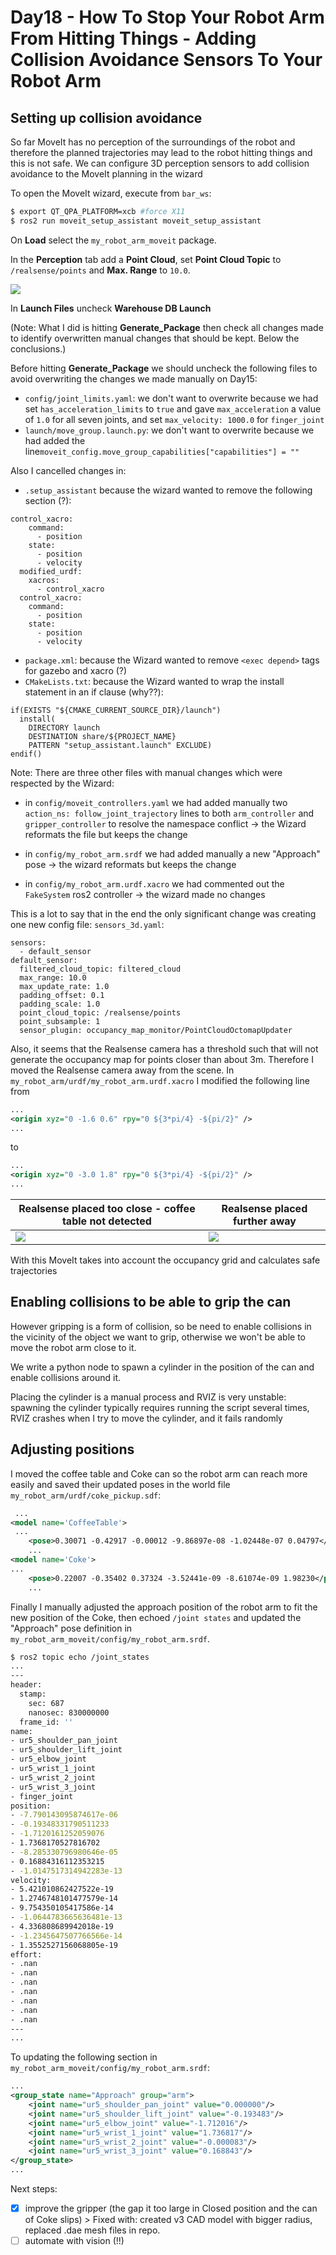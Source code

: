 # Day18 - How To Stop Your Robot Arm From Hitting Things - Adding Collision Avoidance Sensors To Your Robot Arm

## Setting up collision avoidance

So far MoveIt has no perception of the surroundings of the robot and therefore the planned trajectories may lead to the robot hitting things and this is not safe. We can configure 3D perception sensors to add collision avoidance to the MoveIt planning in the wizard

To open the MoveIt wizard, execute from `bar_ws`:

 ```bash
$ export QT_QPA_PLATFORM=xcb #force X11
$ ros2 run moveit_setup_assistant moveit_setup_assistant
 ```

On **Load** select the `my_robot_arm_moveit` package.

In the **Perception** tab add a **Point Cloud**, set **Point Cloud Topic** to `/realsense/points` and **Max. Range** to `10.0`.

![](./assets/Sensors.png)

In **Launch Files** uncheck **Warehouse DB Launch**

(Note: What I did is hitting **Generate_Package** then check all changes made to identify overwritten manual changes that should be kept. Below the conclusions.)

Before hitting **Generate_Package** we should uncheck the following files to avoid overwriting the changes we made manually on Day15:

* `config/joint_limits.yaml`: we don't want to overwrite because we had set `has_acceleration_limits` to `true` and gave `max_acceleration` a value of `1.0`  for all seven joints, and set `max_velocity: 1000.0` for `finger_joint` 
* `launch/move_group.launch.py`: we don't want to overwrite because we had added the line`moveit_config.move_group_capabilities["capabilities"] = ""` 

Also I cancelled changes in:

* `.setup_assistant` because the wizard wanted to remove the following section (?):

```
control_xacro:
    command:
      - position
    state:
      - position
      - velocity
  modified_urdf:
    xacros:
      - control_xacro
  control_xacro:
    command:
      - position
    state:
      - position
      - velocity
```

* `package.xml`: because the Wizard wanted to remove `<exec depend>` tags for gazebo and xacro (?)
* `CMakeLists.txt`: because the Wizard wanted to wrap the install statement in an if clause (why??):

``` 
if(EXISTS "${CMAKE_CURRENT_SOURCE_DIR}/launch")
  install(
    DIRECTORY launch
    DESTINATION share/${PROJECT_NAME}
    PATTERN "setup_assistant.launch" EXCLUDE)
endif()
```

Note: There are three other files with manual changes which were respected by the Wizard:

* in `config/moveit_controllers.yaml` we had added manually two `action_ns: follow_joint_trajectory` lines to both `arm_controller` and `gripper_controller` to resolve the namespace conflict -> the Wizard reformats the file but keeps the change
* in `config/my_robot_arm.srdf` we had added manually a new "Approach" pose -> the wizard reformats but keeps the change

* in `config/my_robot_arm.urdf.xacro` we had commented out the `FakeSystem` ros2 controller -> the wizard made no changes

This is a lot to say that in the end the only significant change was creating one new config file: `sensors_3d.yaml`:

```
sensors:
  - default_sensor
default_sensor:
  filtered_cloud_topic: filtered_cloud
  max_range: 10.0
  max_update_rate: 1.0
  padding_offset: 0.1
  padding_scale: 1.0
  point_cloud_topic: /realsense/points
  point_subsample: 1
  sensor_plugin: occupancy_map_monitor/PointCloudOctomapUpdater
```



Also, it seems that the Realsense camera has a threshold such that will not generate the occupancy map for points closer than about 3m. Therefore I moved the Realsense camera away from the scene. In  `my_robot_arm/urdf/my_robot_arm.urdf.xacro` I modified the following line from 

```xml
...
<origin xyz="0 -1.6 0.6" rpy="0 ${3*pi/4} -${pi/2}" />
...
```

to 

```xml
...
<origin xyz="0 -3.0 1.8" rpy="0 ${3*pi/4} -${pi/2}" />
...
```

| Realsense placed too close - coffee table not detected | Realsense placed further away   |
| ------------------------------------------------------ | ------------------------------- |
| ![](./assets/realsense_too_close.png)                  | ![](./assets/realsense_far.png) |

With this MoveIt takes into account the occupancy grid and calculates safe trajectories

## Enabling collisions to be able to grip the can

However gripping is a form of collision, so be need to enable collisions in the vicinity of the object we want to grip, otherwise we won't be able to move the robot arm close to it.

We write a python node to spawn a cylinder in the position of the can and enable collisions around it. 

Placing the cylinder is a manual process and RVIZ is very unstable: spawning the cylinder typically requires running the script several times, RVIZ crashes when I try to move the cylinder, and it fails randomly

## Adjusting positions

I moved the coffee table and Coke can so the robot arm can reach more easily and saved their updated poses in the world file `my_robot_arm/urdf/coke_pickup.sdf`:

```xml
 ...
<model name='CoffeeTable'>
 ...
	<pose>0.30071 -0.42917 -0.00012 -9.86897e-08 -1.02448e-07 0.04797</pose>
	...
<model name='Coke'>
...
	<pose>0.22007 -0.35402 0.37324 -3.52441e-09 -8.61074e-09 1.98230</pose>
	...
```

Finally I manually adjusted the approach position of the robot arm to fit the new position of the Coke, then echoed `/joint states` and updated the "Approach" pose definition in `my_robot_arm_moveit/config/my_robot_arm.srdf`.

```bash
$ ros2 topic echo /joint_states
...
---
header:
  stamp:
    sec: 687
    nanosec: 830000000
  frame_id: ''
name:
- ur5_shoulder_pan_joint
- ur5_shoulder_lift_joint
- ur5_elbow_joint
- ur5_wrist_1_joint
- ur5_wrist_2_joint
- ur5_wrist_3_joint
- finger_joint
position:
- -7.790143095874617e-06
- -0.19348331790511233
- -1.7120161252059076
- 1.7368170527816702
- -8.285330796980646e-05
- 0.16884316112353215
- -1.0147517314942283e-13
velocity:
- 5.421010862427522e-19
- 1.2746748101477579e-14
- 9.754350105417586e-14
- -1.0644783665636481e-13
- 4.336808689942018e-19
- -1.2345647507766566e-14
- 1.3552527156068805e-19
effort:
- .nan
- .nan
- .nan
- .nan
- .nan
- .nan
- .nan
---
...
```

To updating the following section in `my_robot_arm_moveit/config/my_robot_arm.srdf`:

```xml
...
<group_state name="Approach" group="arm">
    <joint name="ur5_shoulder_pan_joint" value="0.000000"/>
    <joint name="ur5_shoulder_lift_joint" value="-0.193483"/>
    <joint name="ur5_elbow_joint" value="-1.712016"/>
    <joint name="ur5_wrist_1_joint" value="1.736817"/>
    <joint name="ur5_wrist_2_joint" value="-0.000083"/>
    <joint name="ur5_wrist_3_joint" value="0.168843"/>
</group_state>
...
```

Next steps: 

- [x] improve the gripper (the gap it too large in Closed position and the can of Coke slips) > Fixed with: created v3 CAD model with bigger radius, replaced .dae mesh files in repo.
- [ ] automate with vision (!!)
